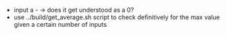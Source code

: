 - input a - -> does it get understood as a 0?
- use ../build/get_average.sh script to check definitively for the max value given a certain number of inputs